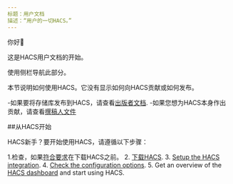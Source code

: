 ```yaml
---
标题：用户文档
描述：“用户的一切HACS。”
---
```

你好:wave:

这是HACS用户文档的开始。

使用侧栏导航此部分。

本节说明如何使用HACS。它没有显示如何向HACS贡献或如何发布。

-如果要将存储库发布到HACS，请查看[出版者文档](/docs/publish/index.md).
-如果您想为HACS本身作出贡献，请查看[撰稿人文件](/docs/contribute/index.md)

##从HACS开始

HACS新手？要开始使用HACS，请遵循以下步骤：

1.检查，如果[符合要求](/docs/use/download/prerequisites.md)在下载HACS之前。
2. [下载HACS](/docs/use/download/download.md).
3. [Setup the HACS integration](/docs/use/configuration/basic.md).
4. [Check the configuration options](/docs/use/configuration/options.md).
5. Get an overview of the [HACS dashboard](/docs/use/repositories/dashboard.md) and start using HACS.


